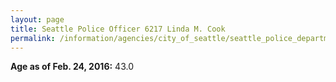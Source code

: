 ```yaml
---
layout: page
title: Seattle Police Officer 6217 Linda M. Cook
permalink: /information/agencies/city_of_seattle/seattle_police_department/copbook/6217/
---
```


**Age as of Feb. 24, 2016:** 43.0
